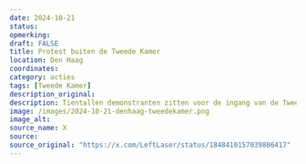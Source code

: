 ```yaml
---
date: 2024-10-21
status: 
opmerking: 
draft: FALSE
title: Protest buiten de Tweede Kamer
location: Den Haag
coordinates: 
category: acties
tags: [Tweede Kamer]
description_original: 
description: Tientallen demonstranten zitten voor de ingang van de Tweede Kamer in Den Haag. Sommigen van hen zitten in lock-ons. Ze protesteren tegen een wapencontract dat het kabinet wil afsluiten met Israëlische wapenfabrikant Rafael. 
image: /images/2024-10-21-denhaag-tweedekamer.png
image_alt: 
source_name: X
source: 
source_original: "https://x.com/LeftLaser/status/1848410157039886417"
---
```

